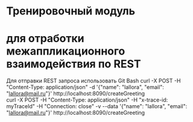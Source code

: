 # Тренировочный модуль   
# для отработки межаппликационного взаимодействия по REST

Для отправки REST запроса использовать Git Bash
curl -X POST -H "Content-Type: application/json" -d '{"name": "lallora", "email": "lallora@mail.ru"}' http://localhost:8090/createGreeting   
curl -X POST -H "Content-Type: application/json" -H "x-trace-id: myTraceId" -H "Connection: close" -v --data  '{"name": "lallora", "email": "lallora@mail.ru"}' http://localhost:8090/createGreeting